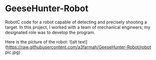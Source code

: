 # GeeseHunter-Robot
RobotC code for a robot capable of detecting and precisely shooting a target. 
In this project, I worked with a team of mechanical engineers; my designated role was to develop the program.

Here is the picture of the robot:
![alt text](https://raw.githubusercontent.com/a3farmah/GeeseHunter-Robot/robot pic.jpg)
